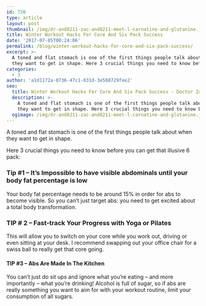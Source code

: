 ```yaml
---
id: 720
type: article
layout: post
thumbnail: /img/dr-and8211-zac-and8211-meet-l-carnatine-and-glutanine.jpg
title: Winter Workout Hacks For Core And Six Pack Success
date: '2017-07-05T00:24:06'
permalink: /blog/winter-workout-hacks-for-core-and-six-pack-success/
excerpt: >-
  A toned and flat stomach is one of the first things people talk about when
  they want to get in shape. Here 3 crucial things you need to know before…
categories:
  - 3
author: 'a1d1172a-8736-47c1-831d-3e508729fee2'
seo:
  title: Winter Workout Hacks For Core And Six Pack Success - Doctor Zac
  description: >-
    A toned and flat stomach is one of the first things people talk about when
    they want to get in shape. Here 3 crucial things you need to know before...
  ogimage: /img/dr-and8211-zac-and8211-meet-l-carnatine-and-glutanine.jpg
---
```


A toned and flat stomach is one of the first things people talk about when they want to get in shape.

Here 3 crucial things you need to know before you can get that illusive 6 pack:

### Tip #1 – It’s Impossible to have visible abdominals until your body fat percentage is low

Your body fat percentage needs to be around 15% in order for abs to become visible. So you can’t just target abs: you need to get excited about a total body transformation.

### TIP # 2 – Fast-track Your Progress with Yoga or Pilates

This will allow you to switch on your core while you work out, driving or even sitting at your desk. I recommend swapping out your office chair for a swiss ball to really get that core going.

#### TIP #3 – Abs Are Made In The Kitchen

You can’t just do sit ups and ignore what you’re eating – and more importantly – what you’re drinking! Alcohol is full of sugar, so if abs are really something you want to aim for with your workout routine, limit your consumption of all sugars.
